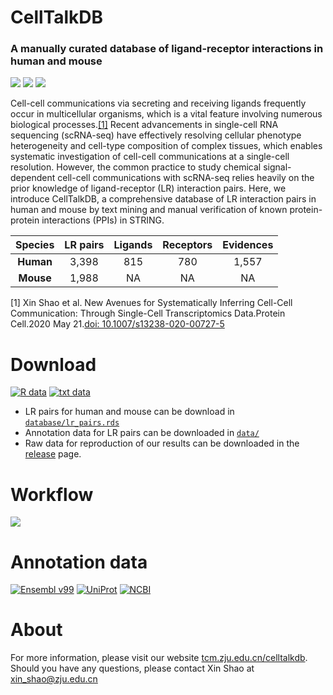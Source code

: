 # CellTalkDB

### A manually curated database of ligand-receptor interactions in human and mouse

<img src='https://img.shields.io/badge/ligand--receptor-database-brightgreen'> <img src='https://img.shields.io/badge/human-3%2C398-orange'> <img src='https://img.shields.io/badge/mouse-1%2C988-blue'> 

Cell-cell communications via secreting and receiving ligands frequently occur in multicellular organisms, which is a vital feature involving numerous biological processes.[[1]](https://pubmed.ncbi.nlm.nih.gov/32435978/) Recent advancements in single-cell RNA sequencing (scRNA-seq) have effectively resolving cellular phenotype heterogeneity and cell-type composition of complex tissues, which enables systematic investigation of cell-cell communications at a single-cell resolution. However, the common practice to study chemical signal-dependent cell-cell communications with scRNA-seq relies heavily on the prior knowledge of ligand-receptor (LR) interaction pairs. Here, we introduce CellTalkDB, a comprehensive database of LR interaction pairs in human and mouse by text mining and manual verification of known protein-protein interactions (PPIs) in STRING.

|Species  |LR pairs|Ligands|Receptors|Evidences|
|:---:    |:---:   |:---:  | :---:   | :---:   |
|__Human__| 3,398  |815    |780      |1,557    |
|__Mouse__| 1,988  |NA     |NA       |NA       |

[1] Xin Shao et al. New Avenues for Systematically Inferring Cell-Cell Communication: Through Single-Cell Transcriptomics Data.Protein Cell.2020 May 21.[doi: 10.1007/s13238-020-00727-5](https://link.springer.com/article/10.1007/s13238-020-00727-5)

# Download
[![R data](https://img.shields.io/badge/R-data-blueviolet)](https://github.com/ZJUFanLab/CellTalkDB/tree/master/database) [![txt data](https://img.shields.io/badge/txt-data-ff69b4.svg)](http://tcm.zju.edu.cn/celltalkdb)

- LR pairs for human and mouse can be download in [`database/lr_pairs.rds`](https://github.com/ZJUFanLab/CellTalkDB/tree/master/database) 
- Annotation data for LR pairs can be downloaded in [`data/`](https://github.com/ZJUFanLab/CellTalkDB/tree/master/data)
- Raw data for reproduction of our results can be downloaded in the [release](https://github.com/ZJUFanLab/CellTalkDB/releases) page.

# Workflow
<img src='https://github.com/ZJUFanLab/CellTalkDB/blob/master/img/curation.png'>

# Annotation data
[![Ensembl v99](https://img.shields.io/badge/Ensembl-v99-brightgreen)](http://www.ensembl.org) [![UniProt](https://img.shields.io/badge/UniProt-2020__03-yellowgreen)](https://www.uniprot.org/) [![NCBI](https://img.shields.io/badge/NCBI-2020--04--28-orange)](https://www.ncbi.nlm.nih.gov/)

# About

For more information, please visit our website [tcm.zju.edu.cn/celltalkdb](http://tcm.zju.edu.cn/celltalkdb/). Should you have any questions, please contact Xin Shao at xin_shao@zju.edu.cn
